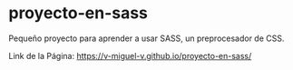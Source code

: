 # proyecto-en-sass
Pequeño proyecto para aprender a usar SASS, un preprocesador de CSS.

Link de la Página: https://v-miguel-v.github.io/proyecto-en-sass/
